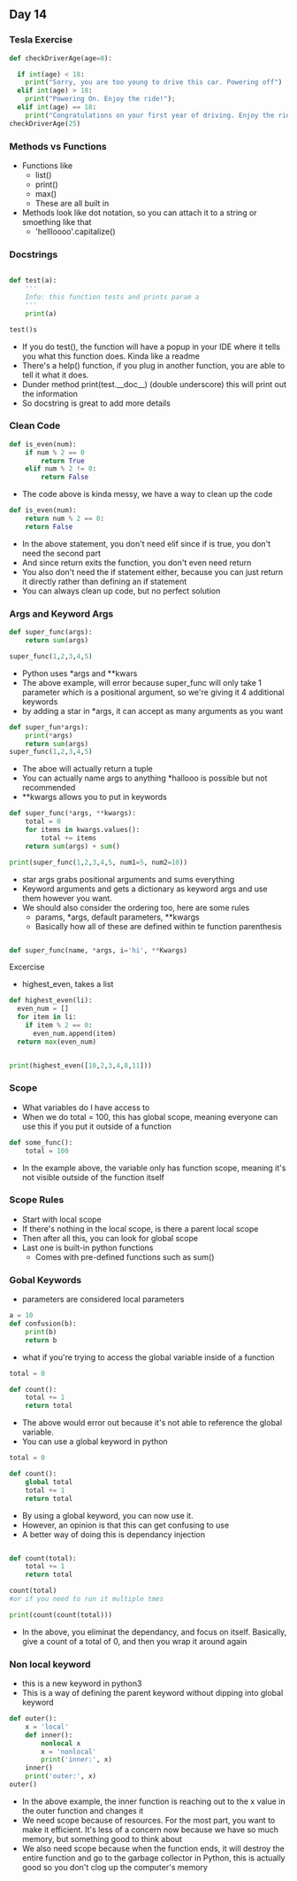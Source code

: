 ## Day 14

### Tesla Exercise

```python
def checkDriverAge(age=0):

  if int(age) < 18:
    print("Sorry, you are too young to drive this car. Powering off")
  elif int(age) > 18:
    print("Powering On. Enjoy the ride!");
  elif int(age) == 18:
    print("Congratulations on your first year of driving. Enjoy the ride!")
checkDriverAge(25)

```

### Methods vs Functions

- Functions like
  - list()
  - print()
  - max()
  - These are all built in
- Methods look like dot notation, so you can attach it to a string or smoething like that
  - 'hellloooo'.capitalize()

### Docstrings

```python

def test(a):
    '''
    Info: this function tests and prints param a
    '''
    print(a)

test()s

```

- If you do test(), the function will have a popup in your IDE where it tells you what this function does. Kinda like a readme
- There's a help() function, if you plug in another function, you are able to tell it what it does.
- Dunder method print(test.\_\_doc\_\_) (double underscore) this will print out the information
- So docstring is great to add more details

### Clean Code

```python
def is_even(num):
    if num % 2 == 0
        return True
    elif num % 2 != 0:
        return False

```

- The code above is kinda messy, we have a way to clean up the code

```python
def is_even(num):
    return num % 2 == 0:
    return False

```

- In the above statement, you don't need elif since if is true, you don't need the second part
- And since return exits the function, you don't even need return
- You also don't need the if statement either, because you can just return it directly rather than defining an if statement
- You can always clean up code, but no perfect solution

### Args and Keyword Args

```python
def super_func(args):
    return sum(args)

super_func(1,2,3,4,5)

```

- Python uses \*args and \*\*kwars
- The above example, will error because super_func will only take 1 parameter which is a positional argument, so we're giving it 4 additional keywords
- by adding a star in \*args, it can accept as many arguments as you want

```python
def super_fun*args):
    print(*args)
    return sum(args)
super_func(1,2,3,4,5)

```

- The aboe will actually return a tuple
- You can actually name args to anything \*hallooo is possible but not recommended
- \*\*kwargs allows you to put in keywords

```python
def super_func(*args, **kwargs):
    total = 0
    for items in kwargs.values():
        total += items
    return sum(args) + sum()

print(super_func(1,2,3,4,5, num1=5, num2=10))

```

- star args grabs positional arguments and sums everything
- Keyword arguments and gets a dictionary as keyword args and use them however you want.
- We should also consider the ordering too, here are some rules
  - params, \*args, default parameters, \*\*kwargs
  - Basically how all of these are defined within te function parenthesis

```python

def super_func(name, *args, i='hi', **Kwargs)

```

Excercise

- highest_even, takes a list

```python
def highest_even(li):
  even_num = []
  for item in li:
    if item % 2 == 0:
      even_num.append(item)
  return max(even_num)


print(highest_even([10,2,3,4,8,11]))

```

### Scope

- What variables do I have access to
- When we do total = 100, this has global scope, meaning everyone can use this if you put it outside of a function

```python
def some_func():
    total = 100

```

- In the example above, the variable only has function scope, meaning it's not visible outside of the function itself

### Scope Rules

- Start with local scope
- If there's nothing in the local scope, is there a parent local scope
- Then after all this, you can look for global scope
- Last one is built-in python functions
  - Comes with pre-defined functions such as sum()

### Gobal Keywords

- parameters are considered local parameters

```python
a = 10
def confusion(b):
    print(b)
    return b
```

- what if you're trying to access the global variable inside of a function

```python
total = 0

def count():
    total += 1
    return total

```

- The above would error out because it's not able to reference the global variable.
- You can use a global keyword in python

```python
total = 0

def count():
    global total
    total += 1
    return total

```

- By using a global keyword, you can now use it.
- However, an opinion is that this can get confusing to use
- A better way of doing this is dependancy injection

```python

def count(total):
    total += 1
    return total

count(total)
#or if you need to run it multiple tmes

print(count(count(total)))

```

- In the above, you eliminat the dependancy, and focus on itself. Basically, give a count of a total of 0, and then you wrap it around again

### Non local keyword

- this is a new keyword in python3
- This is a way of defining the parent keyword without dipping into global keyword

```python
def outer():
    x = 'local'
    def inner():
        nonlocal x
        x = 'nonlocal'
        print('inner:', x)
    inner()
    print('outer:', x)
outer()

```

- In the above example, the inner function is reaching out to the x value in the outer function and changes it
- We need scope because of resources. For the most part, you want to make it efficient. It's less of a concern now because we have so much memory, but something good to think about
- We also need scope because when the function ends, it will destroy the entire function and go to the garbage collector in Python, this is actually good so you don't clog up the computer's memory
